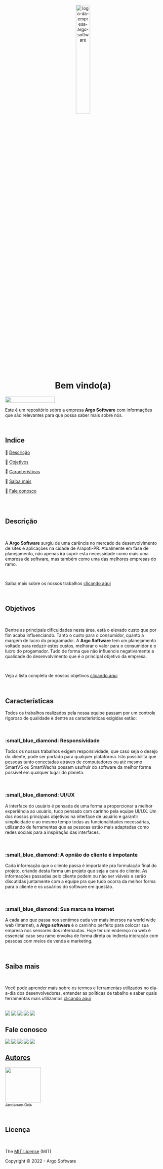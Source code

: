 <p align="center">
<img alt="logo-da-empresa-argo-software" width="30%" height="30%" src="https://user-images.githubusercontent.com/99593009/180659107-934bfa13-f83d-49bc-9e5e-98c618df5672.png"/>
</p>

<h1 align="center">Bem vindo(a)</h1>

<img width="160px" height="20px" src="http://img.shields.io/static/v1?label=STATUS&message=EM%20DESENVOLVIMENTO&color=RED&style=for-the-badge"/>

<p>Este é um repositório sobre a empresa <strong>Argo Software</strong> com informações que são relevantes para que possa saber mais sobre nós.</p>

<br>

## Indice 

:small_blue_diamond: [Descrição](#descrição)

:small_blue_diamond: [Objetivos](#objetivos)

:small_blue_diamond: [Características](#características)

:small_blue_diamond: [Saiba mais](#saiba-mais)

:small_blue_diamond: [Fale conosco](#fale-conosco)

<br>
<br>

## Descrição

<br>

  A <strong>Argo Software</strong> surgiu de uma carência no mercado de desenvolvimento de sites e aplicações na cidade de Arapoti-PR. Atualmente em fase de planejamento, não apenas irá suprir esta necessidade como mais uma empresa de software, mas também como uma das melhores empresas do ramo.
  
  <br>
  
Saiba mais sobre os nossos trabalhos [clicando aqui](www.google.com)
  
  <br>

## Objetivos

<br>

  Dentre as principais dificuldades nesta área, está o elevado custo que por fim acaba influenciando. Tanto o custo para o consumidor, quanto a margem de lucro do programador.
  A <strong>Argo Software</strong> tem um planejamento voltado para reduzir estes custos, melhorar o valor para o consumidor e o lucro do progamador. Tudo de forma que não influencie negativamente a qualidade do desenvolvimento que é o principal objetivo da empresa.
  
  <br>
  
  Veja a lista completa de nossos objetivos [clicando aqui](www.google.com)
  
  <br>

## Características

Todos os trabalhos realizados pela nossa equipe passam por um controle rigoroso de qualidade e dentre as caracteristicas exigidas estão: 

<br>

<h3>:small_blue_diamond: Responsividade</h3>

Todos os nossos trabalhos exigem responsividade, que caso seja o desejo do cliente, pode ser portado para qualquer plataforma. Isto possibilita que pessoas tanto conectadas atráves de computadores ou até mesmo SmartVS ou SmartWachs possam usufruir do software da melhor forma possível em qualquer lugar do planeta.

<br>

<h3>:small_blue_diamond: UI/UX</h3>

A interface do usuário é pensada de uma forma a proporcionar a melhor experiência ao usuário, tudo pensado com carinho pela equipe UI/UX. Um dos nossos principais objetivos na interface de usuário e garantir simplicidade e ao mesmo tempo todas as funcionalidades necessárias, utilizando de ferramentas que as pessoas estão mais adaptadas como redes sociais para a inspiração das interfaces.

<br>

<h3>:small_blue_diamond: A opnião do cliente é impotante</h3>

Cada informação que o cliente passa é importante pra formulação final do projeto, criando desta forma um projeto que seja a cara do cliente. As informações passadas pelo cliente podem ou não ser viáveis e serão discutidas juntamente com a equipe pra que tudo ocorra da melhor forma para o cliente e os usuários do software em questão.

<br>

<h3>:small_blue_diamond: Sua marca na internet</h3>

A cada ano que passa nos sentimos cada ver mais imersos na world wide web (Internet), a <strong>Argo software</strong> é o caminho perfeito para colocar sua empresa nos sensores dos internautas. Hoje ter um endereço na web é essencial caso seu ramo envolva de forma direta ou indireta interação com pessoas com meios de venda e marketing.

<br>

## Saiba mais

<br>

Você pode aprender mais sobre os termos e ferramentas utilizados no dia-a-dia dos desenvolvedores, entender as políticas de tabalho e saber quais ferramentas mais utilizamos [clicando aqui](www.google.com)

<br>

<span>
    <img src="https://img.shields.io/badge/JavaScript-F7DF1E?style=for-the-badge&logo=javascript&logoColor=black">
    <img src="https://img.shields.io/badge/HTML5-E34F26?style=for-the-badge&logo=html5&logoColor=white">
    <img src="https://img.shields.io/badge/CSS3-1572B6?style=for-the-badge&logo=css3&logoColor=white">
    <img src="https://img.shields.io/badge/MongoDB-4EA94B?style=for-the-badge&logo=mongodb&logoColor=white">
    <img src="https://img.shields.io/badge/C%23-239120?style=for-the-badge&logo=c-sharp&logoColor=white">
</span>

## Fale conosco

<span>
    <a href="https://wa.me/message/5PT3PL4WGGTMK1"><img src="https://img.shields.io/badge/WhatsApp-25D366?style=for-the-badge&logo=whatsapp&logoColor=white"></a>
    <a href="https://telegram.me/eujandergois"><img src="https://img.shields.io/badge/Telegram-2CA5E0?style=for-the-badge&logo=telegram&logoColor=white"></a>
    <img src="https://img.shields.io/badge/Gmail-D14836?style=for-the-badge&logo=gmail&logoColor=white">
    <a href="https://instagram.com/eujandergois"><img src="https://img.shields.io/badge/Instagram-E4405F?style=for-the-badge&logo=instagram&logoColor=white"></a>
    <a href="https://twitter.com/eujandergois"><img src="https://img.shields.io/badge/Twitter-1DA1F2?style=for-the-badge&logo=twitter&logoColor=white">
</span>

<br>

## Autores
  
[<img src="https://avatars.githubusercontent.com/u/99593009?v=4" width=115><br><sub>Janderson Gois</sub>](https://github.com/TioCoxinha)

<br>

## Licença 

<br>

The [MIT License]() (MIT)

Copyright :copyright: 2022 - Argo Software
